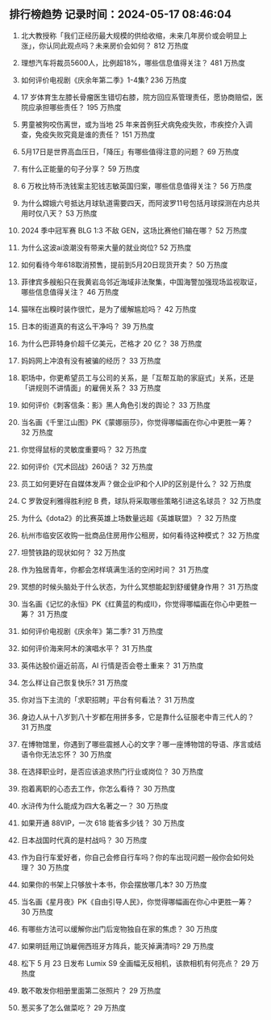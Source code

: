 
## 排行榜趋势 记录时间：2024-05-17 08:46:04
  
  1. 北大教授称「我们正经历最大规模的供给收缩，未来几年房价或会明显上涨」，你认同此观点吗？未来房价会如何？ 812 万热度
    
  2. 理想汽车将裁员5600人，比例超18%，哪些信息值得关注？ 481 万热度
    
  3. 如何评价电视剧《庆余年第二季》1-4集? 236 万热度
    
  4. 17 岁体育生左膝长骨瘤医生错切右膝，院方回应系管理责任，愿协商赔偿，医院应承担哪些责任？ 195 万热度
    
  5. 男童被狗咬伤离世，或为当地 25 年来首例狂犬病免疫失败，市疾控介入调查，免疫失败究竟是谁的责任？ 151 万热度
    
  6. 5月17日是世界高血压日，「降压」有哪些值得注意的问题？ 69 万热度
    
  7. 有什么正能量的句子分享？ 59 万热度
    
  8. 6 万枚比特币洗钱案主犯钱志敏英国归案，哪些信息值得关注？ 56 万热度
    
  9. 为什么嫦娥六号抵达月球轨道需要四天，而阿波罗11号包括月球探测在内总共用时仅八天？ 53 万热度
    
  10. 2024 季中冠军赛 BLG 1:3 不敌 GEN，这场比赛他们输在哪？ 52 万热度
    
  11. 为什么这波ai浪潮没有带来大量的就业岗位? 52 万热度
    
  12. 如何看待今年618取消预售，提前到5月20日现货开卖？ 50 万热度
    
  13. 菲律宾多艘船只在我黄岩岛邻近海域非法聚集，中国海警加强现场监视取证，哪些信息值得关注？ 46 万热度
    
  14. 猫咪在出糗时装作很忙，是为了缓解尴尬吗？ 42 万热度
    
  15. 日本的街道真的有这么干净吗？ 39 万热度
    
  16. 为什么巴菲特身价超千亿美元，芒格才 20 亿？ 38 万热度
    
  17. 妈妈网上冲浪有没有被骗的经历？ 33 万热度
    
  18. 职场中，你更希望员工与公司的关系，是「互帮互助的家庭式」关系，还是「讲规则不讲情面」的雇佣关系？ 33 万热度
    
  19. 如何评价《刺客信条：影》黑人角色引发的舆论？ 33 万热度
    
  20. 当名画《千里江山图》PK《蒙娜丽莎》，你觉得哪幅画在你心中更胜一筹？ 32 万热度
    
  21. 你觉得鼠标的灵敏度重要吗？ 32 万热度
    
  22. 如何评价《咒术回战》260话？ 32 万热度
    
  23. 员工如何更好在自媒体发声？做企业IP和个人IP的区别是什么？ 32 万热度
    
  24. C 罗敦促利雅得胜利挖 B 费，球队将采取哪些策略引进这名球员？ 32 万热度
    
  25. 为什么《dota2》的比赛英雄上场数量远超《英雄联盟》？ 32 万热度
    
  26. 杭州市临安区收购一批商品住房用作公租房，如何看待这种模式？ 32 万热度
    
  27. 坦赞铁路的现状如何？ 32 万热度
    
  28. 作为独居青年，你都会怎样填满生活的空闲时间？ 31 万热度
    
  29. 冥想的时候头脑处于什么状态，为什么冥想能起到舒缓健身作用？ 31 万热度
    
  30. 当名画《记忆的永恒》PK《红黄蓝的构成II》，你觉得哪幅画在你心中更胜一筹？ 31 万热度
    
  31. 如何评价电视剧《庆余年》第二季? 31 万热度
    
  32. 如何评价海来阿木的演唱水平？ 31 万热度
    
  33. 英伟达股价逼近前高，AI 行情是否会卷土重来？ 31 万热度
    
  34. 怎么样让自己恢复快乐? 31 万热度
    
  35. 你对当下主流的「求职招聘」平台有何看法？ 31 万热度
    
  36. 身边人从十八岁到八十岁都在用拼多多，它是靠什么征服老中青三代人的？ 31 万热度
    
  37. 在博物馆里，你遇到了哪些震撼人心的文字？哪一座博物馆的导语、序言或结语令你无法忘怀？ 30 万热度
    
  38. 在选择职业时，是否应该追求热门行业或岗位？ 30 万热度
    
  39. 抱着离职的心态去工作，你怎么看待？ 30 万热度
    
  40. 水浒传为什么能成为四大名著之一？ 30 万热度
    
  41. 如果开通 88VIP，一次 618 能省多少钱？ 30 万热度
    
  42. 日本战国时代真的是村战吗？ 30 万热度
    
  43. 作为自行车爱好者，你自己会修自行车吗？你的车出现问题一般你会如何处理？ 30 万热度
    
  44. 如果你的书架上只够放十本书，你会摆放哪几本? 30 万热度
    
  45. 当名画《星月夜》PK《自由引导人民》，你觉得哪幅画在你心中更胜一筹？ 30 万热度
    
  46. 有哪些方法可以缓解你出门后宠物独自在家的焦虑？ 30 万热度
    
  47. 如果明廷用辽饷雇佣西班牙方阵兵，能灭掉满清吗? 29 万热度
    
  48. 松下 5 月 23 日发布 Lumix S9 全画幅无反相机，该款相机有何亮点？ 29 万热度
    
  49. 敢不敢发你相册里面第二张照片？ 29 万热度
    
  50. 葱买多了怎么做菜吃？ 29 万热度
    